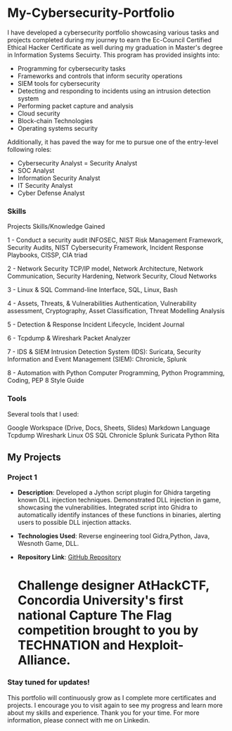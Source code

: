 # My-Cybersecurity-Portfolio

I have developed a cybersecurity portfolio showcasing various tasks and projects completed during my journey to earn the Ec-Council Certified Ethical Hacker Certificate as well during my graduation in Master's degree in Information Systems Secuirty. This program has provided insights into:

- Programming for cybersecurity tasks
- Frameworks and controls that inform security operations
- SIEM tools for cybersecurity
- Detecting and responding to incidents using an intrusion detection system
- Performing packet capture and analysis
- Cloud security
- Block-chain Technologies
- Operating systems security
  


Additionally, it has paved the way for me to pursue one of the entry-level following roles:

- Cybersecurity Analyst
= Security Analyst
- SOC Analyst
- Information Security Analyst
- IT Security Analyst
- Cyber Defense Analyst



### Skills
Projects	Skills/Knowledge Gained

1 - Conduct a security audit	INFOSEC, NIST Risk Management Framework, Security Audits, NIST Cybersecurity Framework, Incident Response Playbooks, CISSP, CIA triad

2 - Network Security	TCP/IP model, Network Architecture, Network Communication, Security Hardening, Network Security, Cloud Networks

3 - Linux & SQL	Command-line Interface, SQL, Linux, Bash

4 - Assets, Threats, & Vulnerabilities	Authentication,  Vulnerability assessment, Cryptography, Asset Classification, Threat Modelling Analysis

5 - Detection & Response	Incident Lifecycle, Incident Journal

6 - Tcpdump & Wireshark	Packet Analyzer

7 - IDS & SIEM	Intrusion Detection System (IDS): Suricata, Security Information and Event Management (SIEM): Chronicle, Splunk

8 - Automation with Python	Computer Programming, Python Programming, Coding, PEP 8 Style Guide


### Tools
Several tools that I used:

Google Workspace (Drive, Docs, Sheets, Slides)
Markdown Language
Tcpdump
Wireshark
Linux OS
SQL
Chronicle
Splunk
Suricata
Python
Rita 


## My Projects

### Project 1
- **Description**: Developed a Jython script plugin for Ghidra targeting known DLL injection techniques. Demonstrated DLL injection in game, showcasing the vulnerabilities. Integrated script into Ghidra to automatically identify instances of these functions in binaries, alerting users to possible DLL injection attacks.
- **Technologies Used**: Reverse engineering tool Gidra,Python, Java, Wesnoth Game, DLL.
- **Repository Link**: [GitHub Repository](https://github.com/highfunctioning/ghidra_jython)

  # Challenge designer AtHackCTF, Concordia University's first national Capture The Flag competition brought to you by TECHNATION and Hexploit-Alliance. 

### Stay tuned for updates!

This portfolio will continuously grow as I complete more certificates and projects. I encourage you to visit again to see my progress and learn more about my skills and experience. Thank you for your time. For more information, please connect with me on Linkedin.
